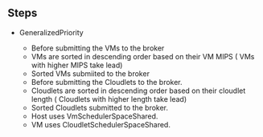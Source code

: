 ## Steps

* GeneralizedPriority

  * Before submitting the VMs to the broker
  * VMs are sorted in descending order based on their VM MIPS ( VMs with higher MIPS take lead)
  * Sorted VMs submiited to the broker
  * Before submitting the Cloudlets to the broker.
  * Cloudlets are sorted in descending order based on their cloudlet length ( Cloudlets with higher length take lead)
  * Sorted Cloudlets submitted to the broker.
  * Host uses VmSchedulerSpaceShared.
  * VM uses CloudletSchedulerSpaceShared.
